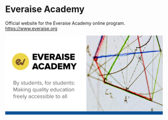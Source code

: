 # Everaise Academy

Official website for the Everaise Academy online program. https://www.everaise.org

![Everaise Banner](./banner.jpg)
